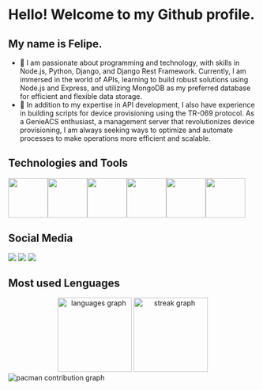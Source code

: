 # Hello! Welcome to my Github profile.
## My name is Felipe.

          
- 🚀 I am passionate about programming and technology, with skills in Node.js, Python, Django, and Django Rest Framework. Currently, I am immersed in the world of APIs, learning to build robust solutions using Node.js and Express, and utilizing MongoDB as my preferred database for efficient and flexible data storage.
- 🔨 In addition to my expertise in API development, I also have experience in building scripts for device provisioning using the TR-069 protocol. As a GenieACS enthusiast, a management server that revolutionizes device provisioning, I am always seeking ways to optimize and automate processes to make operations more efficient and scalable.

## Technologies and Tools
<img src="https://cdn.jsdelivr.net/gh/devicons/devicon/icons/python/python-original-wordmark.svg" height="80" width="80"/><img src="https://cdn.jsdelivr.net/gh/devicons/devicon/icons/django/django-plain-wordmark.svg" height="80" width="80"/><img src="https://cdn.jsdelivr.net/gh/devicons/devicon/icons/mongodb/mongodb-original-wordmark.svg" height="80" width="80"/><img src="https://cdn.jsdelivr.net/gh/devicons/devicon/icons/nodejs/nodejs-original.svg" height="80" width="80"/><img src="https://cdn.jsdelivr.net/gh/devicons/devicon@latest/icons/prisma/prisma-original.svg" height="80" width="80"/><img src="https://cdn.jsdelivr.net/gh/devicons/devicon@latest/icons/typescript/typescript-original.svg" height="80" width="80"/>
          
## Social Media
<div>
<a href="https://www.linkedin.com/in/felipe-gabriel-239a72199/" target="_blank"><img src="https://img.shields.io/badge/-LinkedIn-%230077B5?style=for-the-badge&logo=linkedin&logoColor=white" target="_blank"></a>
<a href="https://instagram.com/fee.gabriel_"target="_blank"><img src="https://img.shields.io/badge/-Instagram-%23E4405F?style=for-the-badge&logo=instagram&logoColor=white" target="_blank"></a>
<a href = "mailto:contato@FelipeGCaetano"><img src="https://img.shields.io/badge/Gmail-D14836?style=for-the-badge&logo=gmail&logoColor=white" target="_blank"></a>
</div>


## Most used Lenguages 
<div align="center">
  <img src="https://github-readme-stats.vercel.app/api/top-langs?username=FelipeGCaetano&locale=en&hide_title=false&layout=compact&card_width=320&langs_count=5&theme=dracula&hide_border=false&order=2" height="150" alt="languages graph"  />
  <img src="https://streak-stats.demolab.com?user=FelipeGCaetano&locale=en&mode=daily&theme=dracula&hide_border=false&border_radius=5&order=3" height="150" alt="streak graph"  />
</div>

<div>
<picture>
  <source media="(prefers-color-scheme: dark)" srcset="https://raw.githubusercontent.com/FelipeGCaetano/FelipeGCaetano/output/pacman-contribution-graph-dark.svg">
  <source media="(prefers-color-scheme: light)" srcset="https://raw.githubusercontent.com/FelipeGCaetano/FelipeGCaetano/output/pacman-contribution-graph.svg">
  <img alt="pacman contribution graph" src="https://raw.githubusercontent.com/FelipeGCaetano/FelipeGCaetano/output/pacman-contribution-graph.svg">
</picture>
</div>
